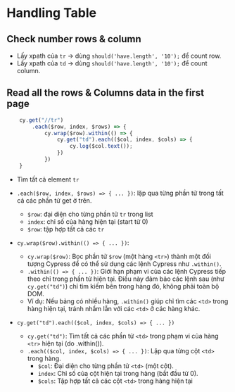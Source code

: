 # Handling Table
## Check number rows & column
- Lấy xpath của `tr` -> dùng `should('have.length', '10');` để count row.
- Lấy xpath của `td` -> dùng `should('have.length', '10');` để count column.

## Read all the rows & Columns data in the first page
```js
    cy.get("//tr")
        .each($row, index, $rows) => {
            cy.wrap($row).within(() => {
                cy.get("td").each(($col, index, $cols) => {
                    cy.log($col.text());
                })
            })
    }
```
- Tìm tất cả element `tr`

- `.each($row, index, $rows) => { ... })`: lặp qua từng phần tử trong tất cả các phần tử get ở trên.
    - `$row`: đại diện cho từng phần tử `tr` trong list
    - `index`: chỉ số của hàng hiện tại (start từ 0)
    - `$row`: tập hợp tất cả các `tr`

- `cy.wrap($row).within(() => { ... })`: 
    - `cy.wrap($row)`: Bọc phần tử `$row` (một hàng `<tr>`) thành một đối tượng Cypress để có thể sử dụng các lệnh Cypress như `.within()`.
    - `.within(() => { ... })`: Giới hạn phạm vi của các lệnh Cypress tiếp theo chỉ trong phần tử <tr> hiện tại. Điều này đảm bảo các lệnh sau (như `cy.get("td")`) chỉ tìm kiếm bên trong hàng đó, không phải toàn bộ DOM.
    - Ví dụ: Nếu bảng có nhiều hàng, `.within()` giúp chỉ tìm các `<td>` trong hàng hiện tại, tránh nhầm lẫn với các `<td>` ở các hàng khác.

- `cy.get("td").each(($col, index, $cols) => { ... })`
    - `cy.get("td")`: Tìm tất cả các phần tử `<td>` trong phạm vi của hàng `<tr>` hiện tại (do .within()).
    - `.each(($col, index, $cols) => { ... })`: Lặp qua từng cột `<td>` trong hàng.
        - `$col`: Đại diện cho từng phần tử `<td>` (một cột).
        - `index`: Chỉ số của cột hiện tại trong hàng (bắt đầu từ 0).
        - `$cols`: Tập hợp tất cả các cột `<td>` trong hàng hiện tại
